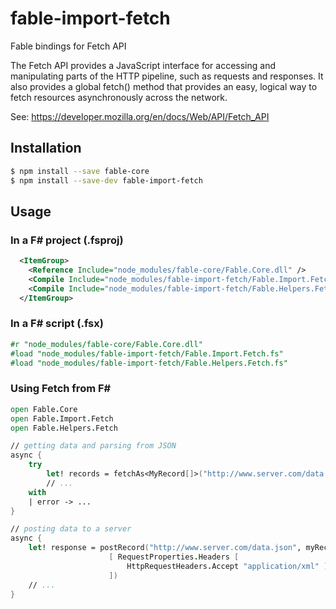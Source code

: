# fable-import-fetch

Fable bindings for Fetch API


The Fetch API provides a JavaScript interface for accessing and manipulating parts of the HTTP pipeline, such as requests and responses. 
It also provides a global fetch() method that provides an easy, logical way to fetch resources asynchronously across the network.

See: https://developer.mozilla.org/en/docs/Web/API/Fetch_API

## Installation

```sh
$ npm install --save fable-core
$ npm install --save-dev fable-import-fetch
```

## Usage

### In a F# project (.fsproj)

```xml
  <ItemGroup>
    <Reference Include="node_modules/fable-core/Fable.Core.dll" />
    <Compile Include="node_modules/fable-import-fetch/Fable.Import.Fetch.fs" />
    <Compile Include="node_modules/fable-import-fetch/Fable.Helpers.Fetch.fs" />
  </ItemGroup>
```

### In a F# script (.fsx)

```fsharp
#r "node_modules/fable-core/Fable.Core.dll"
#load "node_modules/fable-import-fetch/Fable.Import.Fetch.fs"
#load "node_modules/fable-import-fetch/Fable.Helpers.Fetch.fs"

```

### Using Fetch from F#

```fsharp
open Fable.Core
open Fable.Import.Fetch
open Fable.Helpers.Fetch

// getting data and parsing from JSON
async { 
    try 
        let! records = fetchAs<MyRecord[]>("http://www.server.com/data.json" , [])
        // ...
    with
    | error -> ...
} 

// posting data to a server
async { 
    let! response = postRecord("http://www.server.com/data.json", myRecord,
                      [ RequestProperties.Headers [ 
                          HttpRequestHeaders.Accept "application/xml" ]
                      ])
    // ...              
}

```
